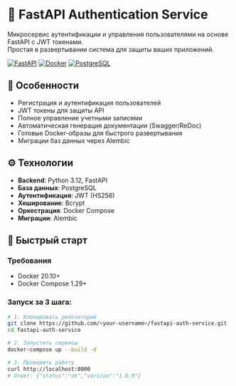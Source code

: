 # 🔐 FastAPI Authentication Service

Микросервис аутентификации и управления пользователями на основе FastAPI с JWT токенами.  
Простая в развертывании система для защиты ваших приложений.

[![FastAPI](https://img.shields.io/badge/FastAPI-005571?style=for-the-badge&logo=fastapi)](https://fastapi.tiangolo.com/)
[![Docker](https://img.shields.io/badge/Docker-2CA5E0?style=for-the-badge&logo=docker&logoColor=white)](https://www.docker.com/)
[![PostgreSQL](https://img.shields.io/badge/PostgreSQL-316192?style=for-the-badge&logo=postgresql&logoColor=white)](https://www.postgresql.org/)

## 🌟 Особенности

- Регистрация и аутентификация пользователей
- JWT токены для защиты API
- Полное управление учетными записями
- Автоматическая генерация документации (Swagger/ReDoc)
- Готовые Docker-образы для быстрого развертывания
- Миграции баз данных через Alembic

## ⚙️ Технологии

- **Backend**: Python 3.12, FastAPI
- **База данных**: PostgreSQL
- **Аутентификация**: JWT (HS256)
- **Хеширование**: Bcrypt
- **Оркестрация**: Docker Compose
- **Миграции**: Alembic

## 🚀 Быстрый старт

### Требования
- Docker 20.10+
- Docker Compose 1.29+

### Запуск за 3 шага:
```bash
# 1. Клонировать репозиторий
git clone https://github.com/<your-username>/fastapi-auth-service.git
cd fastapi-auth-service

# 2. Запустить сервисы
docker-compose up --build -d

# 3. Проверить работу
curl http://localhost:8000
# Ответ: {"status":"ok","version":"1.0.0"}
